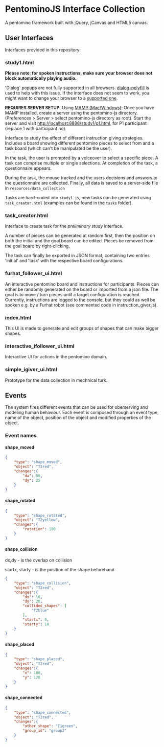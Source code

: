 # PentominoJS Interface Collection

A pentomino framework built with jQuery, jCanvas and HTML5 canvas.

## User Interfaces

Interfaces provided in this repository: 

### study1.html

**Please note: for spoken instructions, make sure your browser does not block automatically playing audio.**

'Dialog' popups are not fully supported in all browsers. [dialog-polyfill](https://github.com/GoogleChrome/dialog-polyfill) is used to help with this issue. If the interface does not seem to work, you might want to change your browser to a [supported one](https://developer.mozilla.org/en-US/docs/Web/HTML/Element/dialog#Browser_compatibility).

**REQUIRES SERVER SETUP.** Using [MAMP (Mac/Windows)](https://www.mamp.info/de/mac/): Once you have MAMP installed, create a server using the pentomino-js directory.
(Preferences > Server > select pentomino-js directory as root). Start the server and visit [http://localhost:8888/study1/p1.html](http://localhost:8888/study1/p1.html), for P1 participant (replace 1 with participant no).

Interface to study the effect of different instruction giving strategies.
Includes a board showing different pentomino pieces to select from and a task board (which can't be manipulated be the user).

In the task, the user is prompted by a voiceover to select a specific piece. A task can comprise multiple or single selections. At completion of the task, a questionnaire appears.

During the task, the mouse tracked and the users decisions and answers to the questionnaire are collected. Finally, all data is 
saved to a server-side file in ```resources/data_collection```

Tasks are hard-coded into ```study1.js```, new tasks can be generated using ```task_creator.html``` (examples can be found in the ```tasks``` folder). 

### task_creator.html

Interface to create task for the *preliminary study* interface. 

A number of pieces can be generated at random first, then the position on both the initial and the goal board can be edited. Pieces be removed from the goal board by right-clicking. 

The task can finally be exported in JSON format, containing two entries 'initial' and 'task' with the respective board configurations.

### furhat_follower_ui.html

An interactive pentomino board and instructions for participants. Pieces can either be randomly generated on the board or imported from a json file.
The goal is to move / turn pieces until a target configuration is reached. Currently, instructions are logged to the console, but they could as well be spoken e.g. by a Furhat robot (see commented code in instruction_giver.js).

### index.html

This UI is made to generate and edit groups of shapes that can make bigger shapes.

### interactive_ifollower_ui.html

Interactive UI for actions in the pentomino domain.

### simple_igiver_ui.html

Prototype for the data collection in mechnical turk.

## Events 

The system fires different events that can be used for oberserving and modeling human behaviour.
Each event is composed through an event type, name of the object, position of the object and modified properties of the object.

### Event names

#### shape_moved

```json
{
    "type": "shape_moved",
    "object": "T3red",
    "changes":{
        "dx": 50,
        "dy": 25
    }
}
```

#### shape_rotated

```json
{
    "type": "shape_rotated",
    "object": "T2yellow",
    "changes":{
        "rotation": 180
    }
}
```

#### shape_collision

dx,dy - is the overlap on collision

startx, starty - is the position of the shape
beforehand

```json
{
    "type": "shape_collision",
    "object": "T3red",
    "changes":{
        "dx": 10,
        "dy": 20,
        "collided_shapes": [
            "T2blue"
        ],
        "startx": 0,
        "starty": 10
    }
}
```

#### shape_placed

```json
{
    "type": "shape_placed",
    "object": "T3red",
    "changes":{
        "x": 180,
        "y": 120
    }
}
```

#### shape_connected

```json
{
    "type": "shape_connected",
    "object": "T3red",
    "changes":{
        "other_shape": "I1green",
        "group_id": "group2"
    }
}
```
